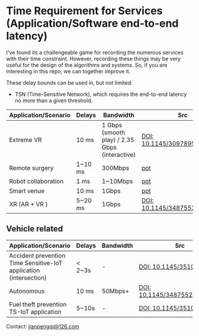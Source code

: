 # Time Requirement for Services (Application/Software end-to-end latency)
I've found its a challengeable game for recording the numerous services with
their time constraint. However, recording these things may be very useful for
the design of the algorithms and systems. So, if you are interesting in this
repo, we can together improve it.

These delay bounds can be used in, but not limited:
- TSN (Time-Sensitive Network), which requires the end-to-end latency no more
  than a given threshold.



| Application/Scenario |  Delays |  Bandwidth | Src  |
|           ---        |    ---  |      ---   | ---  | 
| Extreme VR           |  10 ms  |    1 Gbps (smooth play) / 2.35 Gbps (interactive) |  [DOI: 10.1145/3097895.3097901](https://dl.acm.org/doi/10.1145/3097895.3097901)
| Remote surgery       | 1~10 ms |    300Mbps |  [ppt](http://www.ecconsortium.net/Uploads/file/20200506/20200506131731_63298.pdf)
| Robot collaboration  |   1 ms  |   1~10Mbps |  [ppt](http://www.ecconsortium.net/Uploads/file/20200506/20200506131731_63298.pdf)
| Smart venue          |  10 ms  |    1Gbps   |  [ppt](http://www.ecconsortium.net/Uploads/file/20200506/20200506131731_63298.pdf)
| XR (AR + VR )        |  5~20 ms  |    1Gbps   |  [DOI: 10.1145/3487552.3487815](https://doi.org/10.1145/3487552.3487815)


## Vehicle related
| Application/Scenario |  Delays |  Bandwidth | Src  |
|           ---        |    ---  |      ---   | ---  | 
| Accident prevention Time Sensitive-IoT application (intersection)        |  < 2~3s  |    -   |  [DOI: 10.1145/3510411](https://doi.org/10.1145/3510411)
| Autonomous           |   10 ms  |    50Mbps+ |  [DOI: 10.1145/3487552.3487815](https://doi.org/10.1145/3487552.3487815)
| Fuel theft prevention TS-IoT application        |  5~10s  |    -   |  [DOI: 10.1145/3510411](https://doi.org/10.1145/3510411)


Contact: jianpengqi@126.com
